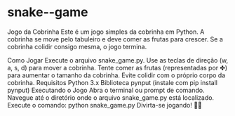 # snake--game
Jogo da Cobrinha
Este é um jogo simples da cobrinha em Python. A cobrinha se move pelo tabuleiro e deve comer as frutas para crescer. Se a cobrinha colidir consigo mesma, o jogo termina.

Como Jogar
Execute o arquivo snake_game.py.
Use as teclas de direção (w, a, s, d) para mover a cobrinha.
Tente comer as frutas (representadas por ✤) para aumentar o tamanho da cobrinha.
Evite colidir com o próprio corpo da cobrinha.
Requisitos
Python 3.x
Biblioteca pynput (instale com pip install pynput)
Executando o Jogo
Abra o terminal ou prompt de comando.
Navegue até o diretório onde o arquivo snake_game.py está localizado.
Execute o comando: python snake_game.py
Divirta-se jogando! 🐍🍎
